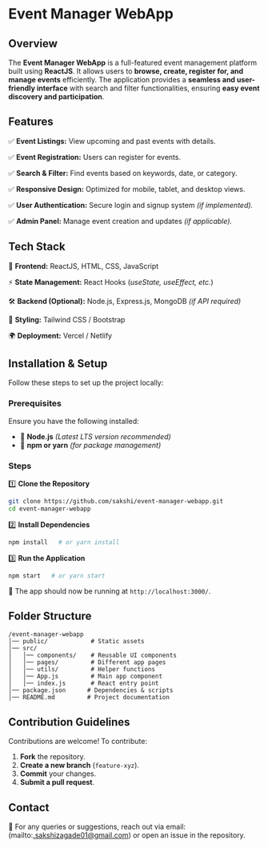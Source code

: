 # Event Manager WebApp

## Overview

The **Event Manager WebApp** is a full-featured event management platform built using **ReactJS**. It allows users to **browse, create, register for, and manage events** efficiently. The application provides a **seamless and user-friendly interface** with search and filter functionalities, ensuring **easy event discovery and participation**.

## Features

✅ **Event Listings:** View upcoming and past events with details.

✅ **Event Registration:** Users can register for events.

✅ **Search & Filter:** Find events based on keywords, date, or category.

✅ **Responsive Design:** Optimized for mobile, tablet, and desktop views.

✅ **User Authentication:** Secure login and signup system *(if implemented).*

✅ **Admin Panel:** Manage event creation and updates *(if applicable).*

## Tech Stack

🚀 **Frontend:** ReactJS, HTML, CSS, JavaScript

⚡ **State Management:** React Hooks (*useState, useEffect, etc.*)

🛠 **Backend (Optional):** Node.js, Express.js, MongoDB *(if API required)*

🎨 **Styling:** Tailwind CSS / Bootstrap

🌍 **Deployment:** Vercel / Netlify

## Installation & Setup

Follow these steps to set up the project locally:

### Prerequisites

Ensure you have the following installed:

- 🔹 **Node.js** *(Latest LTS version recommended)*
- 🔹 **npm or yarn** *(for package management)*

### Steps

1️⃣ **Clone the Repository**
   ```bash
   git clone https://github.com/sakshi/event-manager-webapp.git
   cd event-manager-webapp
   ```

2️⃣ **Install Dependencies**
   ```bash
   npm install   # or yarn install
   ```

3️⃣ **Run the Application**
   ```bash
   npm start   # or yarn start
   ```
   🎉 The app should now be running at `http://localhost:3000/`.

## Folder Structure

```
/event-manager-webapp
│── public/            # Static assets
│── src/
│   │── components/    # Reusable UI components
│   │── pages/         # Different app pages
│   │── utils/         # Helper functions
│   │── App.js         # Main app component
│   │── index.js       # React entry point
│── package.json      # Dependencies & scripts
│── README.md         # Project documentation
```

## Contribution Guidelines

Contributions are welcome! To contribute:

1. **Fork** the repository.
2. **Create a new branch** (`feature-xyz`).
3. **Commit** your changes.
4. **Submit a pull request**.


## Contact

📧 For any queries or suggestions, reach out via email:(mailto:.sakshizagade01@gmail.com) or open an issue in the repository.


